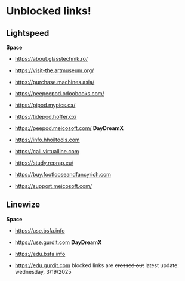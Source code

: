 # Unblocked links!
## Lightspeed 
**Space**

- https://about.glasstechnik.ro/
- https://visit-the.artmuseum.org/
- https://purchase.machines.asia/
- https://peepeepod.odoobooks.com/
- https://pipod.mypics.ca/
- https://tidepod.hoffer.cx/
- https://peepod.meicosoft.com/
**DayDreamX**
  
- https://info.hhoiltools.com
- https://call.virtualline.com
- https://study.reprap.eu/
- https://buy.footlooseandfancyrich.com
- https://support.meicosoft.com/
## Linewize 
**Space**

- https://use.bsfa.info
- https://use.gurdit.com
**DayDreamX**
  
- https://edu.bsfa.info
- https://edu.gurdit.com
blocked links are ~~crossed out~~
latest update: wednesday, 3/19/2025
